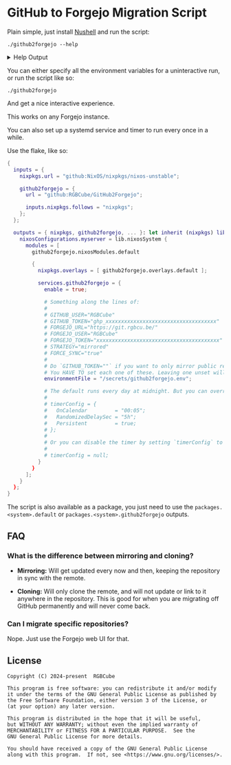 # GitHub to Forgejo Migration Script

Plain simple, just install [Nushell](https://nushell.sh) and run the script:

```nu
./github2forgejo --help
```

<details>
<summary>Help Output</summary>

```
Migrates a GitHub users or organizations repositories to a Forgejo instance.

Accepted environment variables:

  DRY:
    Only print the actions that will be taken, and don't execute.
    Defaults to false, and a lack of the variable will be interpreted as false.

  GITHUB_USER:
    The user or organization to fetch the repositories from.
    Case sensitive.
  GITHUB_TOKEN:
    An access token for fetching private repositories.
    Optional. Set to empty string to not ask interactively.

  FORGEJO_URL:
    The URL to the Forgejo instance.
    Must include the protocol (http(s)://) as it is not just a domain.
  FORGEJO_USER:
    The user or organization to migrate the repositories to.
  FORGEJO_TOKEN:
    An access token for the specified user.

  STRATEGY:
    The strategy. Valid options are "mirrored" or "cloned" (case insensitive).
    "mirrored" will mirror the repository and tell the Forgejo instance to
    periodically update it, "cloned" will only clone once. "cloned" is
    useful if you are never going to use GitHub again.

  FORCE_SYNC:
    Whether to delete a mirrored repo from the Forgejo instance if the
    source on GitHub doesn't exist anymore. Must be either "true" or "false".

To leave an environment variable unspecified, set it to an empty string.

Usage:
  > github2forgejo

Flags:
  -h, --help: Display the help message for this command
```

</details>

You can either specify all the environment variables for a uninteractive run, or
run the script like so:

```nu
./github2forgejo
```

And get a nice interactive experience.

This works on any Forgejo instance.

You can also set up a systemd service and timer to run every once in a while.

Use the flake, like so:

```nix
{
  inputs = {
    nixpkgs.url = "github:NixOS/nixpkgs/nixos-unstable";

    github2forgejo = {
      url = "github:RGBCube/GitHub2Forgejo";

      inputs.nixpkgs.follows = "nixpkgs";
    };
  };

  outputs = { nixpkgs, github2forgejo, ... }: let inherit (nixpkgs) lib; in {
    nixosConfigurations.myserver = lib.nixosSystem {
      modules = [
        github2forgejo.nixosModules.default

        {
          nixpkgs.overlays = [ github2forgejo.overlays.default ];

          services.github2forgejo = {
            enable = true;

            # Something along the lines of:
            #
            # GITHUB_USER="RGBCube"
            # GITHUB_TOKEN="ghp_xxxxxxxxxxxxxxxxxxxxxxxxxxxxxxxxxxxx"
            # FORGEJO_URL="https://git.rgbcu.be/"
            # FORGEJO_USER="RGBCube"
            # FORGEJO_TOKEN="xxxxxxxxxxxxxxxxxxxxxxxxxxxxxxxxxxxxxxxx"
            # STRATEGY="mirrored"
            # FORCE_SYNC="true"
            #
            # Do `GITHUB_TOKEN=""` if you want to only mirror public repositories of a person.
            # You HAVE TO set each one of these. Leaving one unset will make the systemd unit fail!
            environmentFile = "/secrets/github2forgejo.env";

            # The default runs every day at midnight. But you can override it like so:
            #
            # timerConfig = {
            #   OnCalendar         = "00:05";
            #   RandomizedDelaySec = "5h";
            #   Persistent         = true;
            # };
            #
            # Or you can disable the timer by setting `timerConfig` to null:
            #
            # timerConfig = null;
          }
        }
      ];
    }
  };
}
```

The script is also available as a package, you just need to use the
`packages.<system>.default` or `packages.<system>.github2forgejo` outputs.

## FAQ

### What is the difference between mirroring and cloning?

- **Mirroring:** Will get updated every now and then, keeping the repository in
  sync with the remote.

- **Cloning:** Will only clone the remote, and will not update or link to it
  anywhere in the repository. This is good for when you are migrating off GitHub
  permanently and will never come back.

### Can I migrate specific repositories?

Nope. Just use the Forgejo web UI for that.

## License

```
Copyright (C) 2024-present  RGBCube

This program is free software: you can redistribute it and/or modify
it under the terms of the GNU General Public License as published by
the Free Software Foundation, either version 3 of the License, or
(at your option) any later version.

This program is distributed in the hope that it will be useful,
but WITHOUT ANY WARRANTY; without even the implied warranty of
MERCHANTABILITY or FITNESS FOR A PARTICULAR PURPOSE.  See the
GNU General Public License for more details.

You should have received a copy of the GNU General Public License
along with this program.  If not, see <https://www.gnu.org/licenses/>.
```
